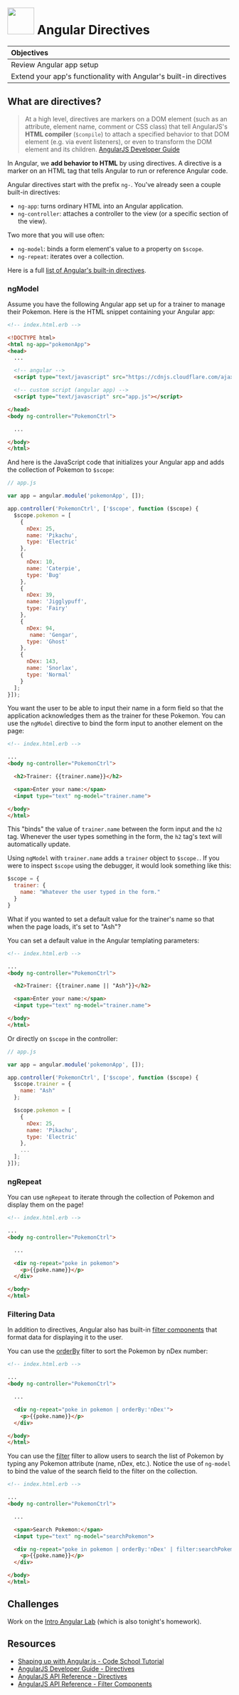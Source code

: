 # <img src="https://cloud.githubusercontent.com/assets/7833470/10899314/63829980-8188-11e5-8cdd-4ded5bcb6e36.png" height="60"> Angular Directives

| Objectives |
| :--- |
| Review Angular app setup |
| Extend your app's functionality with Angular's built-in directives |

## What are directives?

> At a high level, directives are markers on a DOM element (such as an attribute, element name, comment or CSS class) that tell AngularJS's **HTML compiler** (`$compile`) to attach a specified behavior to that DOM element (e.g. via event listeners), or even to transform the DOM element and its children. <a href="https://docs.angularjs.org/guide/directive#what-are-directives-" target="_blank">AngularJS Developer Guide</a>

In Angular, we **add behavior to HTML** by using directives. A directive is a marker on an HTML tag that tells Angular to run or reference Angular code.

Angular directives start with the prefix `ng-`. You've already seen a couple built-in directives:

* `ng-app`: turns ordinary HTML into an Angular application.
* `ng-controller`: attaches a controller to the view (or a specific section of the view).

Two more that you will use often:

* `ng-model`: binds a form element's value to a property on `$scope`.
* `ng-repeat`: iterates over a collection.

Here is a full <a href="https://docs.angularjs.org/api/ng/directive" target="_blank">list of Angular's built-in directives</a>.

### ngModel

Assume you have the following Angular app set up for a trainer to manage their Pokemon. Here is the HTML snippet containing your Angular app:

```html
<!-- index.html.erb -->

<!DOCTYPE html>
<html ng-app="pokemonApp">
<head>
  ...

  <!-- angular -->
  <script type="text/javascript" src="https://cdnjs.cloudflare.com/ajax/libs/angular.js/1.4.4/angular.min.js"></script>

  <!-- custom script (angular app) -->
  <script type="text/javascript" src="app.js"></script>

</head>
<body ng-controller="PokemonCtrl">

  ...

</body>
</html>
```

And here is the JavaScript code that initializes your Angular app and adds the collection of Pokemon to `$scope`:

```js
// app.js

var app = angular.module('pokemonApp', []);

app.controller('PokemonCtrl', ['$scope', function ($scope) {
  $scope.pokemon = [
    {
      nDex: 25,
      name: 'Pikachu',
      type: 'Electric'
    },
    {
      nDex: 10,
      name: 'Caterpie',
      type: 'Bug'
    },
    {
      nDex: 39,
      name: 'Jigglypuff',
      type: 'Fairy'
    },
    {
      nDex: 94,
       name: 'Gengar',
      type: 'Ghost'
    },
    {
      nDex: 143,
      name: 'Snorlax',
      type: 'Normal'
    }
  ];
}]);
```

You want the user to be able to input their name in a form field so that the application acknowledges them as the trainer for these Pokemon. You can use the `ngModel` directive to bind the form input to another element on the page:

```html
<!-- index.html.erb -->

...
<body ng-controller="PokemonCtrl">

  <h2>Trainer: {{trainer.name}}</h2>

  <span>Enter your name:</span>
  <input type="text" ng-model="trainer.name">

</body>
</html>
```

This "binds" the value of `trainer.name` between the form input and the `h2` tag. Whenever the user types something in the form, the `h2` tag's text will automatically update.

Using `ngModel` with `trainer.name` adds a `trainer` object to `$scope.`. If you were to inspect `$scope` using the debugger, it would look something like this:

```js
$scope = {
  trainer: {
    name: "Whatever the user typed in the form."
  }
}
```

What if you wanted to set a default value for the trainer's name so that when the page loads, it's set to "Ash"?

You can set a default value in the Angular templating parameters:

```html
<!-- index.html.erb -->

...
<body ng-controller="PokemonCtrl">

  <h2>Trainer: {{trainer.name || "Ash"}}</h2>

  <span>Enter your name:</span>
  <input type="text" ng-model="trainer.name">

</body>
</html>
```

Or directly on `$scope` in the controller:

```js
// app.js

var app = angular.module('pokemonApp', []);

app.controller('PokemonCtrl', ['$scope', function ($scope) {
  $scope.trainer = {
    name: "Ash"
  };

  $scope.pokemon = [
    {
      nDex: 25,
      name: 'Pikachu',
      type: 'Electric'
    },
    ...
  ];
}]);
```

### ngRepeat

You can use `ngRepeat` to iterate through the collection of Pokemon and display them on the page!

```html
<!-- index.html.erb -->

...
<body ng-controller="PokemonCtrl">

  ...

  <div ng-repeat="poke in pokemon">
    <p>{{poke.name}}</p>
  </div>

</body>
</html>
```

### Filtering Data

In addition to directives, Angular also has built-in  <a href="https://docs.angularjs.org/api/ng/filter" target="_blank">filter components</a> that format data for displaying it to the user.

You can use the <a href="https://docs.angularjs.org/api/ng/filter/orderBy" target="_blank">orderBy</a> filter to sort the Pokemon by nDex number:

```html
<!-- index.html.erb -->

...
<body ng-controller="PokemonCtrl">

  ...

  <div ng-repeat="poke in pokemon | orderBy:'nDex'">
    <p>{{poke.name}}</p>
  </div>

</body>
</html>
```

You can use the <a href="https://docs.angularjs.org/api/ng/filter/filter" target="_blank">filter</a> filter to allow users to search the list of Pokemon by typing any Pokemon attribute (name, nDex, etc.). Notice the use of `ng-model` to bind the value of the search field to the filter on the collection.

```html
<!-- index.html.erb -->

...
<body ng-controller="PokemonCtrl">

  ...

  <span>Search Pokemon:</span>
  <input type="text" ng-model="searchPokemon">

  <div ng-repeat="poke in pokemon | orderBy:'nDex' | filter:searchPokemon">
    <p>{{poke.name}}</p>
  </div>

</body>
</html>
```

## Challenges

Work on the <a href="" target="_blank">Intro Angular Lab</a> (which is also tonight's homework).

## Resources

* <a href="https://www.codeschool.com/courses/shaping-up-with-angular-js" target="_blank">Shaping up with Angular.js - Code School Tutorial</a>
* <a href="https://docs.angularjs.org/guide/directive#what-are-directives-" target="_blank">AngularJS Developer Guide - Directives</a>
* <a href="https://docs.angularjs.org/api/ng/directive" target="_blank">AngularJS API Reference - Directives</a>
* <a href="https://docs.angularjs.org/api/ng/filter" target="_blank">AngularJS API Reference - Filter Components</a>
